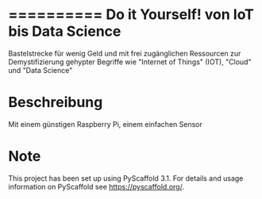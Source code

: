 ==========
Do it Yourself!
von IoT bis Data Science
==========

Bastelstrecke für wenig Geld und mit frei zugänglichen Ressourcen zur Demystifizierung gehypter Begriffe wie "Internet of Things" (IOT), "Cloud" und "Data Science"

Beschreibung
===========

Mit einem günstigen Raspberry Pi, einem einfachen Sensor

Note
====

This project has been set up using PyScaffold 3.1. For details and usage
information on PyScaffold see https://pyscaffold.org/.
